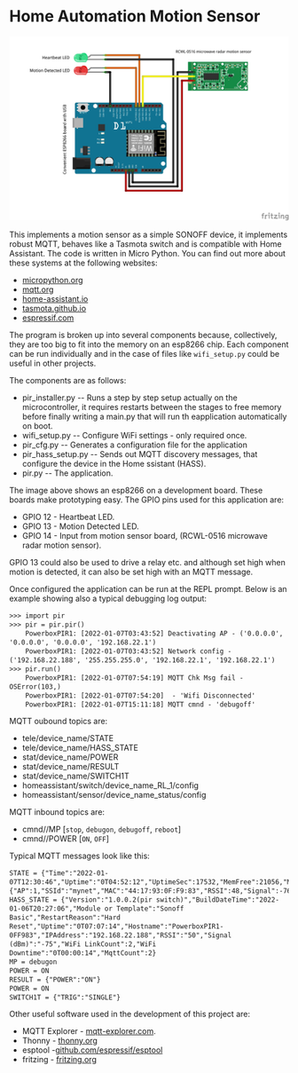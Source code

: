 Home Automation Motion Sensor
=============================
<p align="center">
  <img src="https://raw.githubusercontent.com/AdrianFretwell/mqtt-pir/master/readmeimages/pir_bb.jpg" alt="Fritzing Circuit Image"/>
</p>

This implements a motion sensor as a simple SONOFF device, it implements robust
MQTT, behaves like a Tasmota switch and is compatible with Home Assistant.
The code is written in Micro Python.
You can find out more about these systems at the following websites:
- [micropython.org](http://www.micropython.org)
- [mqtt.org](https://mqtt.org)
- [home-assistant.io](https://www.home-assistant.io)
- [tasmota.github.io](https://tasmota.github.io/docs)
- [espressif.com](https://www.espressif.com/en/products/socs/esp8266)

The program is broken up into several components because, collectively, they
are too big to fit into the memory on an esp8266 chip.  Each component can be
run individually and in the case of files like `wifi_setup.py` could be useful
in other projects.

The components are as follows:
- pir_installer.py -- Runs a step by step setup actually on the microcontroller,
  it requires restarts between the stages to free memory before finally writing
  a main.py that will run th eapplication automatically on boot.
- wifi_setup.py -- Configure WiFi settings - only required once.
- pir_cfg.py -- Generates a configuration file for the application
- pir_hass_setup.py -- Sends out MQTT discovery messages, that configure the
  device in the Home ssistant (HASS).
- pir.py -- The application.

The image above shows an esp8266 on a development board.  These boards make
prototyping easy.  The GPIO pins used for this application are:
- GPIO 12 - Heartbeat LED.
- GPIO 13 - Motion Detected LED.
- GPIO 14 - Input from motion sensor board, (RCWL-0516 microwave radar motion sensor).

GPIO 13 could also be used to drive a relay etc. and although set high when motion
is detected, it can also be set high with an MQTT message.

Once configured the application can be run at the REPL prompt.  Below is an example
showing also a typical debugging log output:
```
>>> import pir
>>> pir = pir.pir()
    PowerboxPIR1: [2022-01-07T03:43:52] Deactivating AP - ('0.0.0.0', '0.0.0.0', '0.0.0.0', '192.168.22.1')
    PowerboxPIR1: [2022-01-07T03:43:52] Network config - ('192.168.22.188', '255.255.255.0', '192.168.22.1', '192.168.22.1')
>>> pir.run()
    PowerboxPIR1: [2022-01-07T07:54:19] MQTT Chk Msg fail - OSError(103,)
    PowerboxPIR1: [2022-01-07T07:54:20]  - 'Wifi Disconnected'
    PowerboxPIR1: [2022-01-07T15:11:18] MQTT cmnd - 'debugoff'

```

MQTT oubound topics are:
- tele/device_name/STATE
- tele/device_name/HASS_STATE
- stat/device_name/POWER
- stat/device_name/RESULT
- stat/device_name/SWITCH1T
- homeassistant/switch/device_name_RL_1/config
- homeassistant/sensor/device_name_status/config

MQTT inbound topics are:
- cmnd/<device name>/MP [`stop`, `debugon`, `debugoff`, `reboot`]
- cmnd/<device name>/POWER [`ON`, `OFF`]

Typical MQTT messages look like this:
```
STATE = {"Time":"2022-01-07T12:30:46","Uptime":"0T04:52:12","UptimeSec":17532,"MemFree":21056,"MemAlloc":16928,"Stack":2912,"Sleep":10,"MqttCount":2,"POWER":"OFF","Wifi":{"AP":1,"SSId":"mynet","MAC":"44:17:93:0F:F9:83","RSSI":48,"Signal":-76,"LinkCount":2,"Downtime":"0T00:00:14"}}
HASS_STATE = {"Version":"1.0.0.2(pir switch)","BuildDateTime":"2022-01-06T20:27:06","Module or Template":"Sonoff Basic","RestartReason":"Hard Reset","Uptime":"0T07:07:14","Hostname":"PowerboxPIR1-0FF983","IPAddress":"192.168.22.188","RSSI":"50","Signal (dBm)":"-75","WiFi LinkCount":2,"WiFi Downtime":"0T00:00:14","MqttCount":2}
MP = debugon
POWER = ON
RESULT = {"POWER":"ON"}
POWER = ON
SWITCH1T = {"TRIG":"SINGLE"}

```

Other useful software used in the development of this project are:
- MQTT Explorer - [mqtt-explorer.com](https://mqtt-explorer.com).
- Thonny - [thonny.org](https://thonny.org)
- esptool -[github.com/espressif/esptool](https://github.com/espressif/esptool)
- fritzing - [fritzing.org](https://fritzing.org/)
